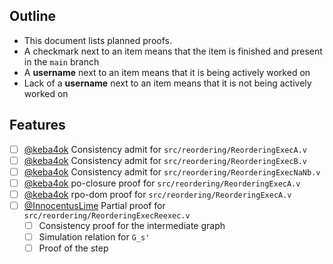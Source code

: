 ## Outline

* This document lists planned proofs.
* A checkmark next to an item means that the item is finished and present in the `main` branch
* A **username** next to an item means that it is being actively worked on
* Lack of a **username** next to an item means that it is not being actively worked on

## Features

- [ ] [@keba4ok](https://www.github.com/keba4ok) Consistency admit for `src/reordering/ReorderingExecA.v`
- [ ] [@keba4ok](https://www.github.com/keba4ok) Consistency admit for `src/reordering/ReorderingExecB.v`
- [ ] [@keba4ok](https://www.github.com/keba4ok) Consistency admit for `src/reordering/ReorderingExecNaNb.v`
- [ ] [@keba4ok](https://www.github.com/keba4ok) po-closure proof for `src/reordering/ReorderingExecA.v`
- [ ] [@keba4ok](https://www.github.com/keba4ok) rpo-dom proof for `src/reordering/ReorderingExecA.v`
- [ ] [@InnocentusLime](https://www.github.com/InnocentusLime) Partial proof for `src/reordering/ReorderingExecReexec.v`
    * [ ] Consistency proof for the intermediate graph
    * [ ] Simulation relation for `G_s'`
    * [ ] Proof of the step